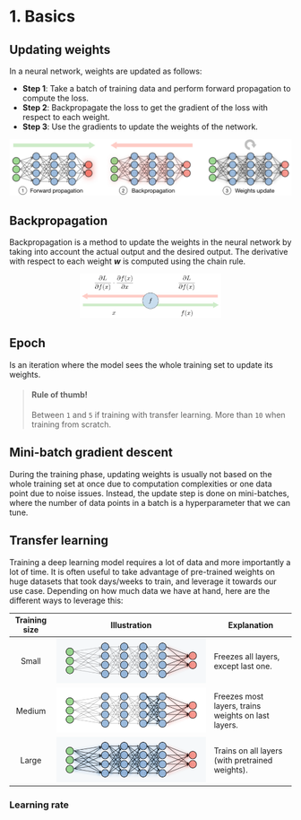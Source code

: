 # 1. Basics

## Updating weights
In a neural network, weights are updated as follows:

- **Step 1**: Take a batch of training data and perform forward propagation to compute the loss. 
- **Step 2**: Backpropagate the loss to get the gradient of the loss with respect to each weight. 
- **Step 3**: Use the gradients to update the weights of the network.

![img1](/posts/img/update-weights.png)

## Backpropagation 
Backpropagation is a method to update the weights in the neural network by taking into account the actual output and the desired output. The derivative with respect to each weight ***w*** is computed using the chain rule.

<p align="center"><img width="50%" src="/posts/img/backpropagation.png" /></p>

## Epoch
Is an iteration where the model sees the whole training set to update its weights.
> #### Rule of thumb!
> Between `1` and `5` if training with transfer learning. More than `10` when training from scratch.

 
## Mini-batch gradient descent
During the training phase, updating weights is usually not based on the whole training set at once due to computation complexities or one data point due to noise issues. Instead, the update step is done on mini-batches, where the number of data points in a batch is a hyperparameter that we can tune.


## Transfer learning
Training a deep learning model requires a lot of data and more importantly a lot of time. It is often useful to take advantage of pre-trained weights on huge datasets that took days/weeks to train, and leverage it towards our use case. Depending on how much data we have at hand, here are the different ways to leverage this:

Training size	| Illustration |	Explanation
:------------:|--------------|------------
Small	        | ![img1](/posts/img/transfer-learning-small.png) | 	Freezes all layers, except last one.
Medium       	| ![img1](../img/transfer-learning-medium.png) |	Freezes most layers, trains weights on last layers.
Large         | ![img1](../img/transfer-learning-large.png) | Trains on all layers (with pretrained weights).


### Learning rate
